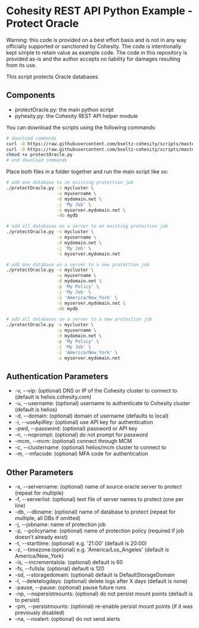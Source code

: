 # Cohesity REST API Python Example - Protect Oracle

Warning: this code is provided on a best effort basis and is not in any way officially supported or sanctioned by Cohesity. The code is intentionally kept simple to retain value as example code. The code in this repository is provided as-is and the author accepts no liability for damages resulting from its use.

This script protects Oracle databases.

## Components

* protectOracle.py: the main python script
* pyhesity.py: the Cohesity REST API helper module

You can download the scripts using the following commands:

```bash
# download commands
curl -O https://raw.githubusercontent.com/bseltz-cohesity/scripts/master/oracle/python/protectOracle/protectOracle.py
curl -O https://raw.githubusercontent.com/bseltz-cohesity/scripts/master/python/pyhesity.py
chmod +x protectOracle.py
# end download commands
```

Place both files in a folder together and run the main script like so:

```bash
# add one database to an existing protection job
./protectOracle.py -v mycluster \
                   -u myusername \
                   -d mydomain.net \
                   -j 'My Job' \
                   -s myserver.mydomain.net \
                   -db mydb
```

```bash
# add all databases on a server to an existing protection job
./protectOracle.py -v mycluster \
                   -u myusername \
                   -d mydomain.net \
                   -j 'My Job' \
                   -s myserver.mydomain.net
```

```bash
# add one database on a server to a new protection job
./protectOracle.py -v mycluster \
                   -u myusername \
                   -d mydomain.net \
                   -p 'My Policy' \
                   -j 'My Job' \
                   -z 'America/New_York' \
                   -s myserver.mydomain.net \
                   -db mydb
```

```bash
# add all databases on a server to a new protection job
./protectOracle.py -v mycluster \
                   -u myusername \
                   -d mydomain.net \
                   -p 'My Policy' \
                   -j 'My Job' \
                   -z 'America/New_York' \
                   -s myserver.mydomain.net
```

## Authentication Parameters

* -v, --vip: (optional) DNS or IP of the Cohesity cluster to connect to (default is helios.cohesity.com)
* -u, --username: (optional) username to authenticate to Cohesity cluster (default is helios)
* -d, --domain: (optional) domain of username (defaults to local)
* -i, --useApiKey: (optional) use API key for authentication
* -pwd, --password: (optional) password or API key
* -n, --noprompt: (optional) do not prompt for password
* -mcm, --mcm: (optional) connect through MCM
* -c, --clustername: (optional) helios/mcm cluster to connect to
* -m, --mfacode: (optional) MFA code for authentication

## Other Parameters

* -s, --servername: (optional) name of source oracle server to protect (repeat for multiple)
* -f, --serverlist: (optional) text file of server names to protect (one per line)
* -db, --dbname: (optional) name of database to protect (repeat for multiple, all DBs if omitted)
* -j, --jobname: name of protection job
* -p, --policyname: (optional) name of protection policy (required if job doesn't already exist)
* -t, --starttime: (optional) e.g. '21:00' (default is 20:00)
* -z, --timezone:(optional) e.g. 'America/Los_Angeles' (default is America/New_York)
* -is, --incrementalsla: (optional) default is 60
* -fs, --fullsla: (optional) default is 120
* -sd, --storagedomain: (optional) default is DefaultStorageDomain
* -l, --deletelogdays: (optional) delete logs after X days (default is none)
* -pause, --pause: (optional) pause future runs
* -np, --nopersistmounts: (optional) do not persist mount points (default is to persist)
* -pm, --persistmounts: (optional) re-enable persist mount points (if it was previously disabled)
* -na, --noalert: (optional) do not send alerts
